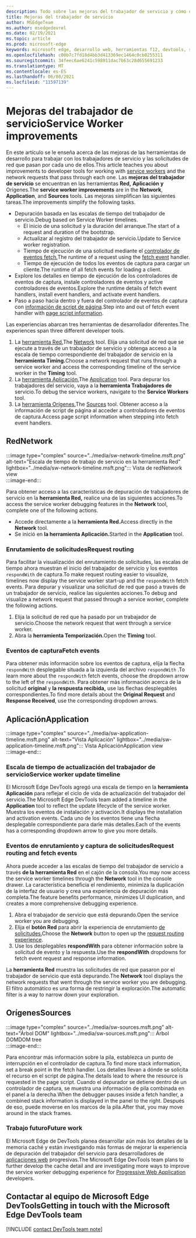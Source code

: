 ```yaml
---
description: Todo sobre las mejoras del trabajador de servicio y cómo usar cada una de ellas.
title: Mejoras del trabajador de servicio
author: MSEdgeTeam
ms.author: msedgedevrel
ms.date: 02/19/2021
ms.topic: article
ms.prod: microsoft-edge
keywords: microsoft edge, desarrollo web, herramientas f12, devtools, service worker, PWA
ms.openlocfilehash: c00b7c7fd18d4bb3d413369ec1464c0cb0255311
ms.sourcegitcommit: 34feec6ae6241c598911dac7b63c28d655691233
ms.translationtype: MT
ms.contentlocale: es-ES
ms.lasthandoff: 06/08/2021
ms.locfileid: "11597139"
---
```

# <a name="service-worker-improvements"></a><span data-ttu-id="e4e25-104">Mejoras del trabajador de servicio</span><span class="sxs-lookup"><span data-stu-id="e4e25-104">Service Worker improvements</span></span>  

<span data-ttu-id="e4e25-105">En este artículo se le enseña acerca [][MdnServiceWorkerApi] de las mejoras de las herramientas de desarrollo para trabajar con los trabajadores de servicio y las solicitudes de red que pasan por cada uno de ellos.</span><span class="sxs-lookup"><span data-stu-id="e4e25-105">This article teaches you about improvements to developer tools for working with [service workers][MdnServiceWorkerApi] and the network requests that pass through each one.</span></span>  <span data-ttu-id="e4e25-106">Las **mejoras del trabajador de servicio** se encuentran en las herramientas **Red,** **Aplicación** **y** Orígenes.</span><span class="sxs-lookup"><span data-stu-id="e4e25-106">The **service worker improvements** are in the **Network**, **Application**, and **Sources** tools.</span></span>  <span data-ttu-id="e4e25-107">Las mejoras simplifican las siguientes tareas.</span><span class="sxs-lookup"><span data-stu-id="e4e25-107">The improvements simplify the following tasks.</span></span>  

*   <span data-ttu-id="e4e25-108">Depuración basada en las escalas de tiempo del trabajador de servicio.</span><span class="sxs-lookup"><span data-stu-id="e4e25-108">Debug based on Service Worker timelines.</span></span>  
    *   <span data-ttu-id="e4e25-109">El inicio de una solicitud y la duración del arranque.</span><span class="sxs-lookup"><span data-stu-id="e4e25-109">The start of a request and duration of the bootstrap.</span></span>  
    *   <span data-ttu-id="e4e25-110">Actualizar al registro del trabajador de servicio.</span><span class="sxs-lookup"><span data-stu-id="e4e25-110">Update to Service worker registration.</span></span>  
    *   <span data-ttu-id="e4e25-111">Tiempo de ejecución de una solicitud mediante el [controlador de eventos fetch.][MdnFetchEvent]</span><span class="sxs-lookup"><span data-stu-id="e4e25-111">The runtime of a request using the [fetch event][MdnFetchEvent] handler.</span></span>  
    *   <span data-ttu-id="e4e25-112">Tiempo de ejecución de todos los eventos de captura para cargar un cliente.</span><span class="sxs-lookup"><span data-stu-id="e4e25-112">The runtime of all fetch events for loading a client.</span></span>  
*   <span data-ttu-id="e4e25-113">Explore los detalles en tiempo de ejecución de los controladores de eventos de captura, instale controladores de eventos y active controladores de eventos.</span><span class="sxs-lookup"><span data-stu-id="e4e25-113">Explore the runtime details of fetch event handlers, install event handlers, and activate event handlers.</span></span>  
*   <span data-ttu-id="e4e25-114">Paso a paso hacia dentro y fuera del controlador de eventos de captura con [información de script de página](#sources).</span><span class="sxs-lookup"><span data-stu-id="e4e25-114">Step into and out of fetch event handler with [page script information](#sources).</span></span>  
    
<span data-ttu-id="e4e25-115">Las experiencias abarcan tres herramientas de desarrollador diferentes.</span><span class="sxs-lookup"><span data-stu-id="e4e25-115">The experiences span three different developer tools.</span></span>  

1.  <span data-ttu-id="e4e25-116">La [herramienta Red.](#network)</span><span class="sxs-lookup"><span data-stu-id="e4e25-116">The [Network](#network) tool.</span></span>  <span data-ttu-id="e4e25-117">Elija una solicitud de red que se ejecute a través de un trabajador de servicio y obtenga acceso a la escala de tiempo correspondiente del trabajador de servicio en la **herramienta Timing.**</span><span class="sxs-lookup"><span data-stu-id="e4e25-117">Choose a network request that runs through a service worker and access the corresponding timeline of the service worker in the **Timing** tool.</span></span>  
1.  <span data-ttu-id="e4e25-118">La [herramienta Aplicación.](#application)</span><span class="sxs-lookup"><span data-stu-id="e4e25-118">The [Application](#application) tool.</span></span>  <span data-ttu-id="e4e25-119">Para depurar los trabajadores del servicio, vaya a la **herramienta Trabajadores de** servicio.</span><span class="sxs-lookup"><span data-stu-id="e4e25-119">To debug the service workers, navigate to the **Service Workers** tool.</span></span>  
1.  <span data-ttu-id="e4e25-120">La [herramienta Orígenes.](#sources)</span><span class="sxs-lookup"><span data-stu-id="e4e25-120">The [Sources](#sources) tool.</span></span>  <span data-ttu-id="e4e25-121">Obtener acceso a la información de script de página al acceder a controladores de eventos de captura.</span><span class="sxs-lookup"><span data-stu-id="e4e25-121">Access page script information when stepping into fetch event handlers.</span></span>  
    
## <a name="network"></a><span data-ttu-id="e4e25-122">Red</span><span class="sxs-lookup"><span data-stu-id="e4e25-122">Network</span></span>  

:::image type="complex" source="../media/sw-network-timeline.msft.png" alt-text="Escala de tiempo de trabajo de servicio en la herramienta Red" lightbox="../media/sw-network-timeline.msft.png":::
   <span data-ttu-id="e4e25-124">Vista de red</span><span class="sxs-lookup"><span data-stu-id="e4e25-124">Network view</span></span>  
:::image-end:::  

<span data-ttu-id="e4e25-125">Para obtener acceso a las características de depuración de trabajadores de servicio en la **herramienta Red,** realice una de las siguientes acciones.</span><span class="sxs-lookup"><span data-stu-id="e4e25-125">To access the service worker debugging features in the **Network** tool, complete one of the following actions.</span></span>  

*   <span data-ttu-id="e4e25-126">Accede directamente a la **herramienta Red.**</span><span class="sxs-lookup"><span data-stu-id="e4e25-126">Access directly in the **Network** tool.</span></span>  
*   <span data-ttu-id="e4e25-127">Se inició en **la herramienta Aplicación.**</span><span class="sxs-lookup"><span data-stu-id="e4e25-127">Started in the **Application** tool.</span></span>  
    
### <a name="request-routing"></a><span data-ttu-id="e4e25-128">Enrutamiento de solicitudes</span><span class="sxs-lookup"><span data-stu-id="e4e25-128">Request routing</span></span>  

<span data-ttu-id="e4e25-129">Para facilitar la visualización del enrutamiento de solicitudes, las escalas de tiempo ahora muestran el inicio del trabajador de servicio y los eventos `respondWith` de captura.</span><span class="sxs-lookup"><span data-stu-id="e4e25-129">To make request routing easier to visualize, timelines now display the service worker start-up and the `respondWith` fetch events.</span></span>  <span data-ttu-id="e4e25-130">Para depurar y visualizar una solicitud de red que pasó a través de un trabajador de servicio, realice las siguientes acciones.</span><span class="sxs-lookup"><span data-stu-id="e4e25-130">To debug and visualize a network request that passed through a service worker, complete the following actions.</span></span>  

1.  <span data-ttu-id="e4e25-131">Elija la solicitud de red que ha pasado por un trabajador de servicio.</span><span class="sxs-lookup"><span data-stu-id="e4e25-131">Choose the network request that went through a service worker.</span></span>  
1.  <span data-ttu-id="e4e25-132">Abra la **herramienta Temporización.**</span><span class="sxs-lookup"><span data-stu-id="e4e25-132">Open the **Timing** tool.</span></span>  
    
### <a name="fetch-events"></a><span data-ttu-id="e4e25-133">Eventos de captura</span><span class="sxs-lookup"><span data-stu-id="e4e25-133">Fetch events</span></span>  

<span data-ttu-id="e4e25-134">Para obtener más información sobre los eventos de captura, elija la flecha `respondWith` desplegable situada a la izquierda del archivo `respondWith` .</span><span class="sxs-lookup"><span data-stu-id="e4e25-134">To learn more about the `respondWith` fetch events, choose the dropdown arrow to the left of the `respondWith`.</span></span>  <span data-ttu-id="e4e25-135">Para obtener más información acerca de la solicitud **original** y **la respuesta recibida,** use las flechas desplegables correspondientes.</span><span class="sxs-lookup"><span data-stu-id="e4e25-135">To find more details about the **Original Request** and **Response Received**, use the corresponding dropdown arrows.</span></span>  

## <a name="application"></a><span data-ttu-id="e4e25-136">Aplicación</span><span class="sxs-lookup"><span data-stu-id="e4e25-136">Application</span></span>  

:::image type="complex" source="../media/sw-application-timeline.msft.png" alt-text="Vista Aplicación" lightbox="../media/sw-application-timeline.msft.png":::
   <span data-ttu-id="e4e25-138">Vista Aplicación</span><span class="sxs-lookup"><span data-stu-id="e4e25-138">Application view</span></span>  
:::image-end:::  

### <a name="service-worker-update-timeline"></a><span data-ttu-id="e4e25-139">Escala de tiempo de actualización del trabajador de servicio</span><span class="sxs-lookup"><span data-stu-id="e4e25-139">Service worker update timeline</span></span>  

<span data-ttu-id="e4e25-140">El Microsoft Edge DevTools agregó una escala de tiempo en la **herramienta Aplicación** para reflejar el ciclo de vida de actualización del trabajador del servicio.</span><span class="sxs-lookup"><span data-stu-id="e4e25-140">The Microsoft Edge DevTools team added a timeline in the **Application** tool to reflect the update lifecycle of the service worker.</span></span>  <span data-ttu-id="e4e25-141">Muestra los eventos de instalación y activación.</span><span class="sxs-lookup"><span data-stu-id="e4e25-141">It displays the installation and activation events.</span></span>  <span data-ttu-id="e4e25-142">Cada uno de los eventos tiene una flecha desplegable correspondiente para darle más detalles.</span><span class="sxs-lookup"><span data-stu-id="e4e25-142">Each of the events has a corresponding dropdown arrow to give you more details.</span></span>  

### <a name="request-routing-and-fetch-events"></a><span data-ttu-id="e4e25-143">Eventos de enrutamiento y captura de solicitudes</span><span class="sxs-lookup"><span data-stu-id="e4e25-143">Request routing and fetch events</span></span>  

<span data-ttu-id="e4e25-144">Ahora puede acceder a las escalas de tiempo del trabajador de servicio a través **de la herramienta Red** en el cajón de la consola.</span><span class="sxs-lookup"><span data-stu-id="e4e25-144">You may now access the service worker timelines through the **Network** tool in the console drawer.</span></span>  <span data-ttu-id="e4e25-145">La característica beneficia el rendimiento, minimiza la duplicación de la interfaz de usuario y crea una experiencia de depuración más completa.</span><span class="sxs-lookup"><span data-stu-id="e4e25-145">The feature benefits performance, minimizes UI duplication, and creates a more comprehensive debugging experience.</span></span>  

1.  <span data-ttu-id="e4e25-146">Abra el trabajador de servicio que está depurando.</span><span class="sxs-lookup"><span data-stu-id="e4e25-146">Open the service worker you are debugging.</span></span>  
1.  <span data-ttu-id="e4e25-147">Elija el **botón Red** para abrir la experiencia de enrutamiento [de solicitudes.](#network)</span><span class="sxs-lookup"><span data-stu-id="e4e25-147">Choose the **Network** button to open up the [request routing experience](#network).</span></span>  
1.  <span data-ttu-id="e4e25-148">Use los desplegables **respondWith** para obtener información sobre la solicitud de evento y la respuesta.</span><span class="sxs-lookup"><span data-stu-id="e4e25-148">Use the **respondWith** dropdowns for fetch event request and response information.</span></span>  

<span data-ttu-id="e4e25-149">La **herramienta Red** muestra las solicitudes de red que pasaron por el trabajador de servicio que está depurando.</span><span class="sxs-lookup"><span data-stu-id="e4e25-149">The **Network** tool displays the network requests that went through the service worker you are debugging.</span></span>  <span data-ttu-id="e4e25-150">El filtro automático es una forma de restringir la exploración.</span><span class="sxs-lookup"><span data-stu-id="e4e25-150">The automatic filter is a way to narrow down your exploration.</span></span>

## <a name="sources"></a><span data-ttu-id="e4e25-151">Orígenes</span><span class="sxs-lookup"><span data-stu-id="e4e25-151">Sources</span></span>  

:::image type="complex" source="../media/sw-sources.msft.png" alt-text="Árbol DOM" lightbox="../media/sw-sources.msft.png":::
   <span data-ttu-id="e4e25-153">Árbol DOM</span><span class="sxs-lookup"><span data-stu-id="e4e25-153">DOM tree</span></span>  
:::image-end:::  

<span data-ttu-id="e4e25-154">Para encontrar más información sobre la pila, establezca un punto de interrupción en el controlador de captura.</span><span class="sxs-lookup"><span data-stu-id="e4e25-154">To find more stack information, set a break point in the fetch handler.</span></span>  <span data-ttu-id="e4e25-155">Los detalles llevan a dónde se solicita el recurso en el script de página.</span><span class="sxs-lookup"><span data-stu-id="e4e25-155">The details lead to where the resource is requested in the page script.</span></span>  <span data-ttu-id="e4e25-156">Cuando el depurador se detiene dentro de un controlador de captura, se muestra una información de pila combinada en el panel a la derecha.</span><span class="sxs-lookup"><span data-stu-id="e4e25-156">When the debugger pauses inside a fetch handler, a combined stack information is displayed in the panel to the right.</span></span>  <span data-ttu-id="e4e25-157">Después de eso, puede moverse en los marcos de la pila.</span><span class="sxs-lookup"><span data-stu-id="e4e25-157">After that, you may move around in the stack frames.</span></span>  

### <a name="future-work"></a><span data-ttu-id="e4e25-158">Trabajo futuro</span><span class="sxs-lookup"><span data-stu-id="e4e25-158">Future work</span></span>  

<span data-ttu-id="e4e25-159">El Microsoft Edge de DevTools planea desarrollar aún más los detalles de la memoria caché y están investigando más formas de mejorar la experiencia de depuración del trabajador del servicio para desarrolladores de [aplicaciones web][MdnProgressiveWebApps] progresivas.</span><span class="sxs-lookup"><span data-stu-id="e4e25-159">The Microsoft Edge DevTools team plans to further develop the cache detail and are investigating more ways to improve the service worker debugging experience for [Progressive Web Application][MdnProgressiveWebApps] developers.</span></span>  

## <a name="getting-in-touch-with-the-microsoft-edge-devtools-team"></a><span data-ttu-id="e4e25-160">Contactar al equipo de Microsoft Edge DevTools</span><span class="sxs-lookup"><span data-stu-id="e4e25-160">Getting in touch with the Microsoft Edge DevTools team</span></span>  

[!INCLUDE [contact DevTools team note](../includes/contact-devtools-team-note.md)]  

<!-- links -->  

[MdnFetchEvent]: https://developer.mozilla.org/docs/Web/API/FetchEvent "FetchEvent | MDN"  
[MdnProgressiveWebApps]: https://developer.mozilla.org/docs/Web/Progressive_web_apps "Aplicaciones web progresivas (PWA) | MDN"  
[MdnServiceWorkerApi]: https://developer.mozilla.org/docs/Web/API/Service_Worker_API "Api de trabajo de servicio | MDN"  
